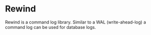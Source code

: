 # Rewind
Rewind is a command log library. Similar to a WAL (write-ahead-log) a command log can be used for database logs.